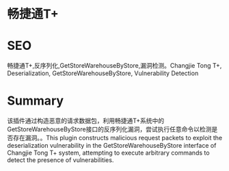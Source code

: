 # 畅捷通T+
# SEO
畅捷通T+,反序列化,GetStoreWarehouseByStore,漏洞检测。Changjie Tong T+, Deserialization, GetStoreWarehouseByStore, Vulnerability Detection
# Summary
该插件通过构造恶意的请求数据包，利用畅捷通T+系统中的GetStoreWarehouseByStore接口的反序列化漏洞，尝试执行任意命令以检测是否存在漏洞。。This plugin constructs malicious request packets to exploit the deserialization vulnerability in the GetStoreWarehouseByStore interface of Changjie Tong T+ system, attempting to execute arbitrary commands to detect the presence of vulnerabilities.
